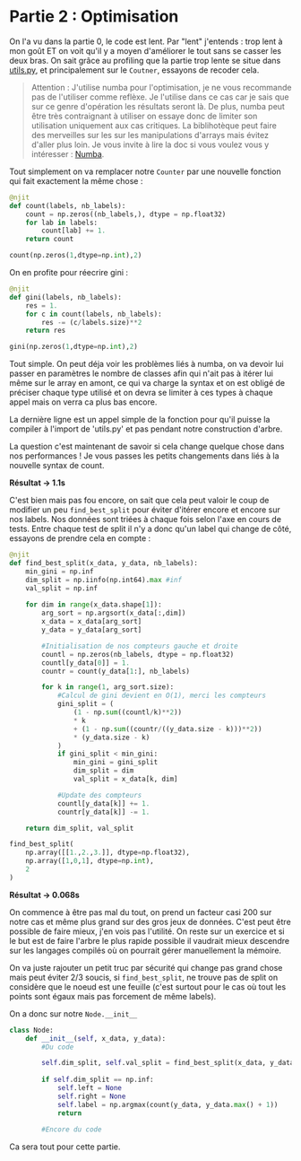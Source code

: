 # Partie 2 : Optimisation

On l'a vu dans la partie 0, le code est lent. Par "lent" j'entends : trop lent à mon goût ET on voit qu'il y a moyen d'améliorer le tout sans se casser les deux bras. On sait grâce au profiling que la partie trop lente se situe dans [utils.py](https://github.com/mathisbrdn/correc_cart/1_Construction/utils.py), et principalement sur le `Coutner`, essayons de recoder cela.

> Attention : J'utilise numba pour l'optimisation, je ne vous recommande pas de l'utiliser comme reflèxe. Je l'utilise dans ce cas car je sais que sur ce genre d'opération les résultats seront là. De plus, numba peut être très contraignant à utiliser on essaye donc de limiter son utilisation uniquement aux cas critiques. La biblihotèque peut faire des merveilles sur les sur les manipulations d'arrays mais évitez d'aller plus loin. Je vous invite à lire la doc si vous voulez vous y intéresser : [Numba](https://numba.readthedocs.io/en/stable/index.html).

Tout simplement on va remplacer notre `Counter` par une nouvelle fonction qui fait exactement la même chose : 

```python
@njit
def count(labels, nb_labels):
    count = np.zeros((nb_labels,), dtype = np.float32)
    for lab in labels:
        count[lab] += 1.
    return count

count(np.zeros(1,dtype=np.int),2)
```

On en profite pour réecrire gini :

```python
@njit
def gini(labels, nb_labels):
    res = 1.
    for c in count(labels, nb_labels):
        res -= (c/labels.size)**2
    return res

gini(np.zeros(1,dtype=np.int),2)
```

Tout simple. On peut déja voir les problèmes liés à numba, on va devoir lui passer en paramètres le nombre de classes afin qui n'ait pas à itérer lui même sur le array en amont, ce qui va charge la syntax et on est obligé de préciser chaque type utilisé et on devra se limiter à ces types à chaque appel mais on verra ca plus bas encore.

La dernière ligne est un appel simple de la fonction pour qu'il puisse la compiler à l'import de 'utils.py' et pas pendant notre construction d'arbre.

La question c'est maintenant de savoir si cela change quelque chose dans nos performances ! Je vous passes les petits changements dans liés à la nouvelle syntax de count.

**Résultat -> 1.1s**

C'est bien mais pas fou encore, on sait que cela peut valoir le coup de modifier un peu `find_best_split` pour éviter d'itérer encore et encore sur nos labels. Nos données sont triées à chaque fois selon l'axe en cours de tests. Entre chaque test de split il n'y a donc qu'un label qui change de côté, essayons de prendre cela en compte :

```python
@njit
def find_best_split(x_data, y_data, nb_labels):
    min_gini = np.inf
    dim_split = np.iinfo(np.int64).max #inf
    val_split = np.inf
    
    for dim in range(x_data.shape[1]):
        arg_sort = np.argsort(x_data[:,dim])
        x_data = x_data[arg_sort]
        y_data = y_data[arg_sort]

        #Initialisation de nos compteurs gauche et droite
        countl = np.zeros(nb_labels, dtype = np.float32)
        countl[y_data[0]] = 1.
        countr = count(y_data[1:], nb_labels)

        for k in range(1, arg_sort.size):
            #Calcul de gini devient en O(1), merci les compteurs
            gini_split = (
                (1 - np.sum((countl/k)**2))
                * k
                + (1 - np.sum((countr/((y_data.size - k)))**2))
                * (y_data.size - k)
            )
            if gini_split < min_gini:
                min_gini = gini_split
                dim_split = dim
                val_split = x_data[k, dim]

            #Update des compteurs
            countl[y_data[k]] += 1.
            countr[y_data[k]] -= 1.

    return dim_split, val_split

find_best_split(
    np.array([[1.,2.,3.]], dtype=np.float32),
    np.array([1,0,1], dtype=np.int),
    2
)
```

**Résultat -> 0.068s**

On commence à être pas mal du tout, on prend un facteur casi 200 sur notre cas et même plus grand sur des gros jeux de données. C'est peut être possible de faire mieux, j'en vois pas l'utilité. On reste sur un exercice et si le but est de faire l'arbre le plus rapide possible il vaudrait mieux descendre sur les langages compilés où on pourrait gérer manuellement la mémoire.

On va juste rajouter un petit truc par sécurité qui change pas grand chose mais peut éviter 2/3 soucis, si `find_best_split`, ne trouve pas de split on considère que le noeud est une feuille (c'est surtout pour le cas où tout les points sont égaux mais pas forcement de même labels).

On a donc sur notre `Node.__init__`

```python
class Node:
    def __init__(self, x_data, y_data):
        #Du code

        self.dim_split, self.val_split = find_best_split(x_data, y_data, y_data.max() + 1)
        
        if self.dim_split == np.inf:
            self.left = None
            self.right = None
            self.label = np.argmax(count(y_data, y_data.max() + 1))
            return
        
        #Encore du code
```
        

Ca sera tout pour cette partie.
